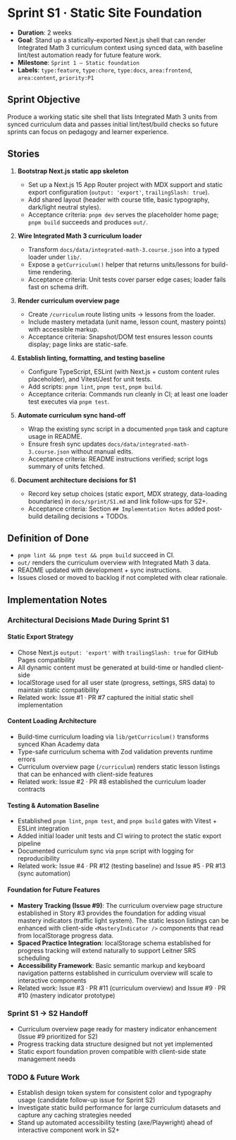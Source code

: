 # Sprint S1 · Static Site Foundation

- **Duration**: 2 weeks
- **Goal**: Stand up a statically-exported Next.js shell that can render Integrated Math 3 curriculum context using synced data, with baseline lint/test automation ready for future feature work.
- **Milestone**: `Sprint 1 – Static foundation`
- **Labels**: `type:feature`, `type:chore`, `type:docs`, `area:frontend`, `area:content`, `priority:P1`

## Sprint Objective
Produce a working static site shell that lists Integrated Math 3 units from synced curriculum data and passes initial lint/test/build checks so future sprints can focus on pedagogy and learner experience.

## Stories

1. **Bootstrap Next.js static app skeleton**  
   - Set up a Next.js 15 App Router project with MDX support and static export configuration (`output: 'export'`, `trailingSlash: true`).  
   - Add shared layout (header with course title, basic typography, dark/light neutral styles).  
   - Acceptance criteria: `pnpm dev` serves the placeholder home page; `pnpm build` succeeds and produces `out/`.

2. **Wire Integrated Math 3 curriculum loader**  
   - Transform `docs/data/integrated-math-3.course.json` into a typed loader under `lib/`.  
   - Expose a `getCurriculum()` helper that returns units/lessons for build-time rendering.  
   - Acceptance criteria: Unit tests cover parser edge cases; loader fails fast on schema drift.

3. **Render curriculum overview page**  
   - Create `/curriculum` route listing units → lessons from the loader.  
   - Include mastery metadata (unit name, lesson count, mastery points) with accessible markup.  
   - Acceptance criteria: Snapshot/DOM test ensures lesson counts display; page links are static-safe.

4. **Establish linting, formatting, and testing baseline**  
   - Configure TypeScript, ESLint (with Next.js + custom content rules placeholder), and Vitest/Jest for unit tests.  
   - Add scripts: `pnpm lint`, `pnpm test`, `pnpm build`.  
   - Acceptance criteria: Commands run cleanly in CI; at least one loader test executes via `pnpm test`.

5. **Automate curriculum sync hand-off**  
   - Wrap the existing sync script in a documented `pnpm` task and capture usage in README.  
   - Ensure fresh sync updates `docs/data/integrated-math-3.course.json` without manual edits.  
   - Acceptance criteria: README instructions verified; script logs summary of units fetched.

6. **Document architecture decisions for S1**  
   - Record key setup choices (static export, MDX strategy, data-loading boundaries) in `docs/sprint/S1.md` and link follow-ups for S2+.  
   - Acceptance criteria: Section `## Implementation Notes` added post-build detailing decisions + TODOs.

## Definition of Done
- `pnpm lint && pnpm test && pnpm build` succeed in CI.  
- `out/` renders the curriculum overview with Integrated Math 3 data.  
- README updated with development + sync instructions.  
- Issues closed or moved to backlog if not completed with clear rationale.

## Implementation Notes

### Architectural Decisions Made During Sprint S1

#### Static Export Strategy
- Chose Next.js `output: 'export'` with `trailingSlash: true` for GitHub Pages compatibility
- All dynamic content must be generated at build-time or handled client-side
- localStorage used for all user state (progress, settings, SRS data) to maintain static compatibility
- Related work: Issue #1 · PR #7 captured the initial static shell implementation

#### Content Loading Architecture
- Build-time curriculum loading via `lib/getCurriculum()` transforms synced Khan Academy data
- Type-safe curriculum schema with Zod validation prevents runtime errors
- Curriculum overview page (`/curriculum`) renders static lesson listings that can be enhanced with client-side features
- Related work: Issue #2 · PR #8 established the curriculum loader contracts

#### Testing & Automation Baseline
- Established `pnpm lint`, `pnpm test`, and `pnpm build` gates with Vitest + ESLint integration
- Added initial loader unit tests and CI wiring to protect the static export pipeline
- Documented curriculum sync via `pnpm` script with logging for reproducibility
- Related work: Issue #4 · PR #12 (testing baseline) and Issue #5 · PR #13 (sync automation)

#### Foundation for Future Features
- **Mastery Tracking (Issue #9)**: The curriculum overview page structure established in Story #3 provides the foundation for adding visual mastery indicators (traffic light system). The static lesson listings can be enhanced with client-side `<MasteryIndicator />` components that read from localStorage progress data.
- **Spaced Practice Integration**: localStorage schema established for progress tracking will extend naturally to support Leitner SRS scheduling
- **Accessibility Framework**: Basic semantic markup and keyboard navigation patterns established in curriculum overview will scale to interactive components
- Related work: Issue #3 · PR #11 (curriculum overview) and Issue #9 · PR #10 (mastery indicator prototype)

### Sprint S1 → S2 Handoff
- Curriculum overview page ready for mastery indicator enhancement (Issue #9 prioritized for S2)
- Progress tracking data structure designed but not yet implemented
- Static export foundation proven compatible with client-side state management needs

### TODO & Future Work
- Establish design token system for consistent color and typography usage (candidate follow-up issue for Sprint S2)
- Investigate static build performance for large curriculum datasets and capture any caching strategies needed
- Stand up automated accessibility testing (axe/Playwright) ahead of interactive component work in S2+
